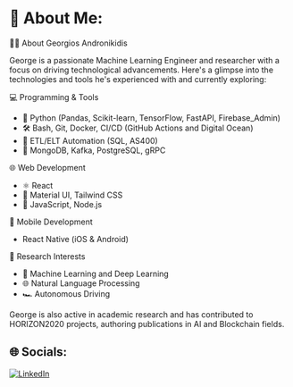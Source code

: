 # 💫 About Me:
🧑‍💻 About Georgios Andronikidis

George is a passionate Machine Learning Engineer and researcher with a focus on driving technological advancements. Here's a glimpse into the technologies and tools he's experienced with and currently exploring: 

💻 Programming & Tools
* 🐍 Python (Pandas, Scikit-learn, TensorFlow, FastAPI, Firebase_Admin)
* 🛠️ Bash, Git, Docker, CI/CD (GitHub Actions and Digital Ocean)
* 🔄 ETL/ELT Automation (SQL, AS400)
* 🔗 MongoDB, Kafka, PostgreSQL, gRPC

🌐 Web Development
* ⚛️ React
* 🌟 Material UI, Tailwind CSS
* 📜 JavaScript, Node.js

📱 Mobile Development
* React Native (iOS & Android)

🚗 Research Interests
* 🤖 Machine Learning and Deep Learning
* 🌐 Natural Language Processing
* 🏎️ Autonomous Driving

George is also active in academic research and has contributed to HORIZON2020 projects, authoring publications in AI and Blockchain fields.

## 🌐 Socials:
[![LinkedIn](https://img.shields.io/badge/LinkedIn-%230077B5.svg?logo=linkedin&logoColor=white)](https://linkedin.com/in/george-andronikidis) 
